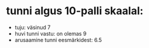 # tunni algus 10-palli skaalal:
* tuju: väsinud 7
* huvi tunni vastu: on olemas 9
* arusaamine tunni eesmärkidest: 6.5